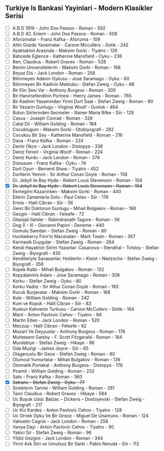 ## Turkiye Is Bankasi Yayinlari - Modern Klasikler Serisi

* [ ] A.B.D 1919 - John Dos Passos - Roman - 592
* [ ] A.B.D 42. Enlem - John Dos Passos - Roman - 508
* [ ] Aforizmalar - Franz Kafka - Aforizma - 109
* [ ] Altin Gozde Yansimalar - Carson Mccullers - Gotik - 242
* [ ] Ayaktakimi Arasinda - Maksim Gorki - Tiyatro - 126
* [ ] Bahcede Eglence - Katherine Mansfield - Oyku - 236
* [ ] Ben, Claudius - Robert Graves - Roman - 528
* [ ] Benim Universitelerim - Maksim Gorki - Roman - 168
* [ ] Beyaz Dis - Jack London - Roman - 258
* [ ] Bilinmeyen Adanin Oykusu - Jose Saramago - Oyku - 60
* [ ] Bilinmeyen Bir Kadinin Mektubu - Stefan Zweig - Oyku - 68
* [ ] Bir Elin Sesi Var - Anthony Burgess - Roman - 200
* [ ] Bir Hanimefendinin Portresi - Henry James - Roman - 765
* [ ] Bir Kadinin Yasamindan Yirmi Dort Saat - Stefan Zweig - Roman - 80
* [ ] Bir Yazarin Gunlugu - Virginia Woolf - Gunluk - 464
* [ ] Butun Siirlerinden Secmeler - Rainer Maria Rilke - Siir - 128
* [ ] Casus - Joseph Conrad - Roman - 326
* [ ] Catal Dil - William Golding - Roman - 184
* [ ] Cocuklugum - Maksim Gorki - Otobiyografi - 282
* [ ] Cocuksu Bir Sey - Katherine Mansfield - Roman - 216
* [ ] Dava - Franz Kafka - Roman - 224
* [ ] Demir Okce - Jack London - Distopya - 336
* [ ] Deniz Feneri - Virginia Woolf - Roman - 224
* [ ] Deniz Kurdu - Jack London - Roman - 376
* [ ] Donusum - Franz Kafka - Oyku - 74
* [ ] Dort Oyun - Bernerd Shaw - Tiyatro - 452
* [ ] Dortlerin Yemini - Sir Arthur Conan Doyle - Roman - 158
* [ ] Dr. Jekyll ile Bay Hyde - Robert Louis Stevenson - Roman - 104
* [x] ~~Dr. Jekyll ile Bay Hyde - Robert Louis Stevenson - Roman - 104~~
* [ ] Ekmegimi Kazanirken - Maksim Gorki - Roman - 440
* [ ] Ellerin Zamanlarla Dolu - Paul Celan - Siir - 176
* [ ] Ermis - Halil Cibran - Siir - 56
* [ ] Genc Bir Doktorun Gunlugu - Mihail Bulgakov - Roman - 168
* [ ] Gezgin - Halil Cibran - Felsefe - 72
* [ ] Gitanjali Ilahiler - Rabindranath Tagore - Roman - 56
* [ ] Gog (I - II) - Giovanni Papini - Deneme - 440
* [ ] Gomulu Samdan - Stefan Zweig - Roman - 80
* [ ] Huckleberry Finn'in Maceralari - Mark Twain - Roman - 367
* [ ] Karmasik Duygular - Stefan Zweig - Roman - 264
* [ ] Kendi Hayatinin Siirini Yazanlar: Casanova – Stendhal – Tolstoy - Stefan Zweig - Biyografi - 430
* [ ] Kendileriyle Savasanlar: Holderlin – Kleist – Nietzsche - Stefan Zweig - Biyografi - 358
* [ ] Kopek Kalbi - Mihail Bulgakov - Roman - 132
* [ ] Kopyalanmis Adam - Jose Saramago - Roman - 308
* [ ] Korku - Stefan Zweig - Oyku - 80
* [ ] Korku Vadisi - Sir Athur Conan Doyle - Roman - 193
* [ ] Kucuk Burjavalar - Maksim Gorki - Roman - 168
* [ ] Kule - William Golding - Roman - 242
* [ ] Kum ve Kopuk - Halil Cibran - Siir - 83
* [ ] Kuskun Kahvenin Turkusu - Carson McCullers - Gotik - 164
* [ ] Marti - Anton Pavlovic Cehov - Tiyatro - 94
* [ ] Martin Eden - Jack London - Roman - 520
* [ ] Meczup - Halil Cibran - Felsefe - 62
* [ ] Mozart Ve Deyyuslar - Anthony Burgess - Roman - 176
* [ ] Muhtesem Gatsby - F. Scott Fitzgerald - Roman - 184
* [ ] Murebbiye - Stefan Zweig - Hikaye - 96
* [ ] Oda Muzigi - James Joyce - Siir - 65
* [ ] Olaganustu Bir Gece - Stefan Zweig - Roman - 80
* [ ] Olumcul Yumurtalar - Mihail Bulgakov - Roman - 136
* [ ] Otomatik Portakal - Anthony Burgess - Distopya - 176
* [ ] Piramit - William Golding - Roman - 232
* [ ] Sato - Franz Kafka - Roman - 360
* [x] ~~Satranc - Stefan Zweig - Oyku - 77~~
* [ ] Sineklerin Tanrisi - William Golding - Roman - 261
* [ ] Tanri Claudius - Robert Graves - Hikaye - 584
* [ ] Uc Buyuk Usta: Balzac – Dickens – Dostoyevski - Stefan Zweig - Biyografi - 217
* [ ] Uc Kiz Kardes - Anton Pavlovic Cehov - Tiyatro - 128
* [ ] Uc Ornek Oyku Ve Bir Onsoz - Miguel De Unamuno - Roman - 124
* [ ] Vahsetin Cagrisi - Jack London - Roman - 258
* [ ] Vanya Dayi - Anton Pavlovic Cehov - Tiyatro - 90
* [ ] Yakici Sir - Stefan Zweig - Roman - 96
* [ ] Yildiz Gezgini - Jack London - Roman - 344
* [ ] Yirmi Ask Siiri ve Umutsuz Bir Sarki - Pablo Neruda - Siir - 112
